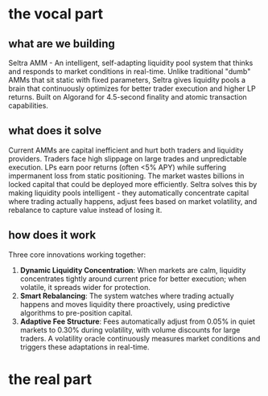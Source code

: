 # the vocal part

## what are we building
Seltra AMM - An intelligent, self-adapting liquidity pool system that thinks and responds to market conditions in real-time. Unlike traditional "dumb" AMMs that sit static with fixed parameters, Seltra gives liquidity pools a brain that continuously optimizes for better trader execution and higher LP returns. Built on Algorand for 4.5-second finality and atomic transaction capabilities.

## what does it solve
Current AMMs are capital inefficient and hurt both traders and liquidity providers. Traders face high slippage on large trades and unpredictable execution. LPs earn poor returns (often <5% APY) while suffering impermanent loss from static positioning. The market wastes billions in locked capital that could be deployed more efficiently. Seltra solves this by making liquidity pools intelligent - they automatically concentrate capital where trading actually happens, adjust fees based on market volatility, and rebalance to capture value instead of losing it.

## how does it work
Three core innovations working together:
1. **Dynamic Liquidity Concentration**: When markets are calm, liquidity concentrates tightly around current price for better execution; when volatile, it spreads wider for protection.
2. **Smart Rebalancing**: The system watches where trading actually happens and moves liquidity there proactively, using predictive algorithms to pre-position capital.
3. **Adaptive Fee Structure**: Fees automatically adjust from 0.05% in quiet markets to 0.30% during volatility, with volume discounts for large traders. A volatility oracle continuously measures market conditions and triggers these adaptations in real-time.

# the real part